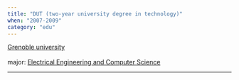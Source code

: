 ```yaml
---
title: "DUT (two-year university degree in technology)"
when: "2007-2009"
category: "edu"
---
```


[Grenoble university](https://iut1.univ-grenoble-alpes.fr/)   
<br/>major: [Electrical Engineering and Computer Science](https://iut1.univ-grenoble-alpes.fr/formation/dut-genie-electrique-et-informatique-industrielle)

--------------------------
